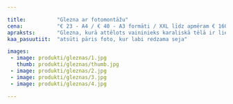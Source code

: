 ```yaml
---

title:          "Glezna ar fotomontāžu"
cena:           "€ 23 - A4 / € 40 - A3 formāti / XXL līdz apmēram € 160.00"
apraksts:       "Glezna, kurā attēlots vaininieks karaliskā tēlā ir lieliska dāvana. Var arī ctu tematiku izvēlēties. Interjera elements un oriģināla dāvana vienlaicīgi. Gleznas izmēri atkarīgi no Jūsu vēlmēm."
kaa_pasuutiit:  "atsūti pāris foto, kur labi redzama seja"

images:
 - image: produkti/gleznas/1.jpg
   thumb: produkti/gleznas/thumb.jpg
 - image: produkti/gleznas/2.jpg
 - image: produkti/gleznas/3.jpg
 - image: produkti/gleznas/4.jpg

---
```

